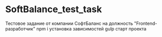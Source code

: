 # SoftBalance_test_task
Тестовое задание от компании СофтБаланс на должность "Frontend-разработчик"
npm i установка зависимостей
gulp старт проекта
